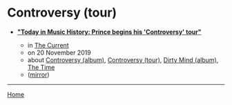 # Controversy (tour)

 - [**"Today in Music History: Prince begins his 'Controversy' tour"**](https://www.thecurrent.org/feature/2019/11/15/today-in-music-history-prince-begins-his-controversy-tour)

    - in [The Current](https://www.thecurrent.org/)
    - on 20 November 2019
    - about [Controversy (album)](../../../topics/album/controversy/index.md), [Controversy (tour)](../../../topics/tour/controversy/index.md), [Dirty Mind (album)](../../../topics/album/dirty-mind/index.md), [The Time](../../../topics/the-time/index.md)
    - ([mirror](https://web.archive.org/web/*/https://www.thecurrent.org/feature/2019/11/15/today-in-music-history-prince-begins-his-controversy-tour))

----

[Home](../index.md)
